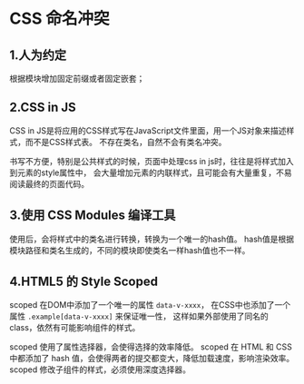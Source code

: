 # CSS 命名冲突
## 1.人为约定
根据模块增加固定前缀或者固定嵌套；
## 2.CSS in JS
CSS in JS是将应用的CSS样式写在JavaScript文件里面，用一个JS对象来描述样式，而不是CSS样式表。
不存在类名，自然不会有类名冲突。

书写不方便，特别是公共样式的时候，页面中处理css in js时，往往是将样式加入到元素的style属性中，
会大量增加元素的内联样式，且可能会有大量重复，不易阅读最终的页面代码。
## 3.使用 CSS Modules 编译工具
使用后，会将样式中的类名进行转换，转换为一个唯一的hash值。
hash值是根据模块路径和类名生成的，不同的模块即使类名一样hash值也不一样。
## 4.HTML5 的 Style Scoped
scoped 在DOM中添加了一个唯一的属性 `data-v-xxxx`，
在CSS中也添加了一个属性 `.example[data-v-xxxx]` 来保证唯一性，
这样如果外部使用了同名的 class，依然有可能影响组件的样式。

scoped 使用了属性选择器，会使得选择的效率降低。
scoped 在 HTML 和 CSS 中都添加了 hash 值，会使得两者的提交都变大，降低加载速度，影响渲染效率。
scoped 修改子组件的样式，必须使用深度选择器。

